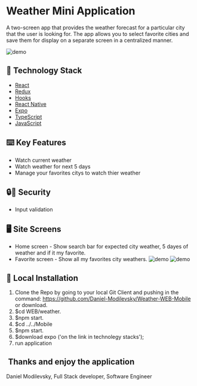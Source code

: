 # Weather Mini Application
A two-screen app that provides the weather forecast for a particular city that the user is looking for.
The app allows you to select favorite cities and save them for display on a separate screen in a centralized manner.

![demo](https://i.ibb.co/mqxXwXJ/zoom-0-2-online-video-cutter-com.gif)



## 🏁 Technology Stack
- [React](https://reactjs.org/)
- [Redux](https://react-redux.js.org/)
- [Hooks](https://reactjs.org/docs/hooks-intro.html)
- [React Native](https://reactnative.dev/)
- [Expo](https://expo.dev/)
- [TypeScript](https://www.typescriptlang.org/)
- [JavaScript](https://www.javascript.com//)


## ⌨️ Key Features
- Watch current weather
- Watch weather for next 5 days
- Manage your favorites citys to watch thier weather


## 🔒🔑‍ Security
- Input validation


## 🖥️‍ Site Screens
- Home screen - Show search bar for expected city weather, 5 dayes of weather and if it my favorite. 
- Favorite screen - Show all my favorites city weathers.
![demo](https://i.ibb.co/YTz0TfZ/screen1.png)
![demo](https://i.ibb.co/CKSWdmG/screen2.png)


## 🏃‍ Local Installation
1. Clone the Repo by going to your local Git Client and pushing in the command:
https://github.com/Daniel-Modilevsky/Weather-WEB-Mobile
or download.
2. $cd WEB/weather.
3. $npm start.
4. $cd ../../Mobile
5. $npm start.
6. $download expo ('on the link in technolegy stacks');
7. run application





## ‍ Thanks and enjoy the application
Daniel Modilevsky,
Full Stack developer,
Software Engineer
